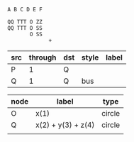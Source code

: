 
```
A B C D E F

QQ TTT O ZZ
QQ TTT O SS
       O SS
             + 
```


| src  |  through | dst  | style | label |
| ---- | -------- | ---- | ----- | ----  |
| P    |        1 | Q    |       |       |
| Q    |        1 | Q    | bus   |       |

| node | label              | type   |
| ---  | -----              | ---    |
| O    | x(1)               | circle |
| Q    | x(2) + y(3) + z(4) | circle |
|      |                    |        |


